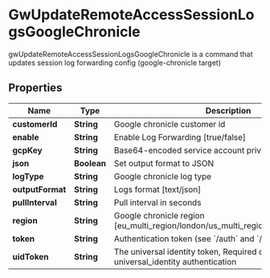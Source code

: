 

# GwUpdateRemoteAccessSessionLogsGoogleChronicle

gwUpdateRemoteAccessSessionLogsGoogleChronicle is a command that updates session log forwarding config (google-chronicle target)

## Properties

Name | Type | Description | Notes
------------ | ------------- | ------------- | -------------
**customerId** | **String** | Google chronicle customer id |  [optional]
**enable** | **String** | Enable Log Forwarding [true/false] |  [optional]
**gcpKey** | **String** | Base64-encoded service account private key text |  [optional]
**json** | **Boolean** | Set output format to JSON |  [optional]
**logType** | **String** | Google chronicle log type |  [optional]
**outputFormat** | **String** | Logs format [text/json] |  [optional]
**pullInterval** | **String** | Pull interval in seconds |  [optional]
**region** | **String** | Google chronicle region [eu_multi_region/london/us_multi_region/singapore/tel_aviv] |  [optional]
**token** | **String** | Authentication token (see &#x60;/auth&#x60; and &#x60;/configure&#x60;) |  [optional]
**uidToken** | **String** | The universal identity token, Required only for universal_identity authentication |  [optional]




